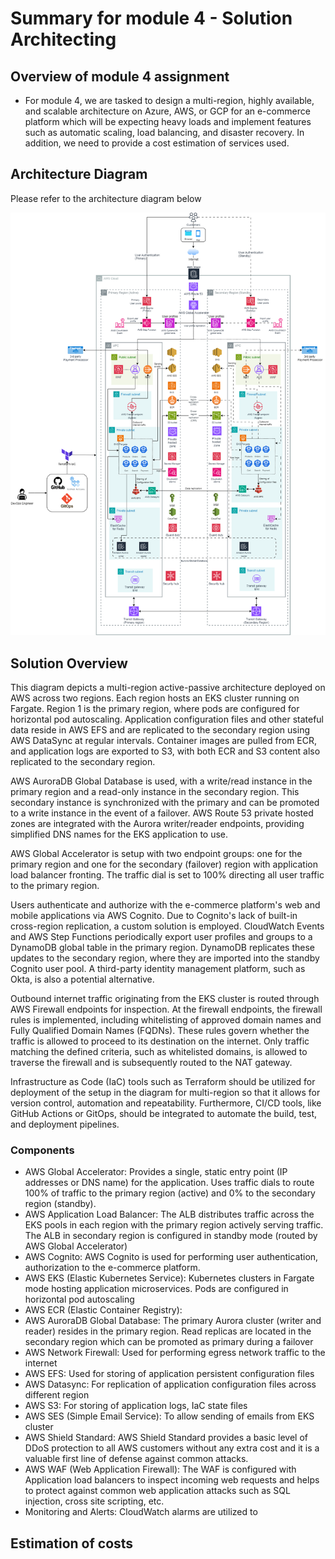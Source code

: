 # Summary for module 4 - Solution Architecting

## Overview of module 4 assignment
- For module 4, we are tasked to design a multi-region, highly available, and scalable architecture on Azure, AWS, or GCP for an e-commerce platform which will be expecting heavy loads and implement features such as automatic scaling, load balancing, and disaster recovery. In addition, we need to provide a cost estimation of services used.


## Architecture Diagram
Please refer to the architecture diagram below

![Module 4 - Architecture Diagram](architecture-diagram/module4-diagram.png)

## Solution Overview
This diagram depicts a multi-region active-passive architecture deployed on AWS across two regions.  Each region hosts an EKS cluster running on Fargate. Region 1 is the primary region, where pods are configured for horizontal pod autoscaling.  Application configuration files and other stateful data reside in AWS EFS and are replicated to the secondary region using AWS DataSync at regular intervals. Container images are pulled from ECR, and application logs are exported to S3, with both ECR and S3 content also replicated to the secondary region.

AWS AuroraDB Global Database is used, with a write/read instance in the primary region and a read-only instance in the secondary region.  This secondary instance is synchronized with the primary and can be promoted to a write instance in the event of a failover. AWS Route 53 private hosted zones are integrated with the Aurora writer/reader endpoints, providing simplified DNS names for the EKS application to use.

AWS Global Accelerator is setup with two endpoint groups: one for the primary region and one for the secondary (failover) region with application load balancer fronting. The traffic dial is set to 100% directing all user traffic to the primary region.

Users authenticate and authorize with the e-commerce platform's web and mobile applications via AWS Cognito. Due to Cognito's lack of built-in cross-region replication, a custom solution is employed. CloudWatch Events and AWS Step Functions periodically export user profiles and groups to a DynamoDB global table in the primary region.  DynamoDB replicates these updates to the secondary region, where they are imported into the standby Cognito user pool.  A third-party identity management platform, such as Okta, is also a potential alternative.

Outbound internet traffic originating from the EKS cluster is routed through AWS Firewall endpoints for inspection.  At the firewall endpoints, the firewall rules is implemented, including whitelisting of approved domain names and Fully Qualified Domain Names (FQDNs). These rules govern whether the traffic is allowed to proceed to its destination on the internet.  Only traffic matching the defined criteria, such as whitelisted domains, is allowed to traverse the firewall and is subsequently routed to the NAT gateway.

Infrastructure as Code (IaC) tools such as Terraform should be utilized for deployment of the setup in the diagram for multi-region so that it allows for version control, automation and repeatability. Furthermore, CI/CD tools, like GitHub Actions or GitOps, should be integrated to automate the build, test, and deployment pipelines.


### Components
- AWS Global Accelerator: Provides a single, static entry point (IP addresses or DNS name) for the application. Uses traffic dials to route 100% of traffic to the primary region (active) and 0% to the secondary region (standby).
- AWS Application Load Balancer: The ALB distributes traffic across the EKS pools in each region with the primary region actively serving traffic. The ALB in secondary region is configured in standby mode (routed by AWS Global Accelerator)
- AWS Cognito: AWS Cognito is used for performing user authentication, authorization to the e-commerce platform. 
- AWS EKS (Elastic Kubernetes Service): Kubernetes clusters in Fargate mode hosting application microservices. Pods are configured in horizontal pod autoscaling
- AWS ECR (Elastic Container Registry): 
- AWS AuroraDB Global Database: The primary Aurora cluster (writer and reader) resides in the primary region. Read replicas are located in the secondary region which can be promoted as primary during a failover
- AWS Network Firewall: Used for performing egress network traffic to the internet
- AWS EFS: Used for storing of application persistent configuration files
- AWS Datasync: For replication of application configuration files across different region
- AWS S3: For storing of application logs, IaC state files
- AWS SES (Simple Email Service): To allow sending of emails from EKS cluster
- AWS Shield Standard: AWS Shield Standard provides a basic level of DDoS protection to all AWS customers without any extra cost and it is a valuable first line of defense against common attacks.
- AWS WAF (Web Application Firewall): The WAF is configured with Application load balancers to inspect incoming web requests and helps to protect against common web application attacks such as SQL injection, cross site scripting, etc.
- Monitoring and Alerts: CloudWatch alarms are utilized to 


### 



## Estimation of costs
